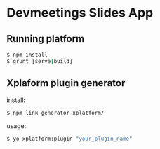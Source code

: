 # Devmeetings Slides App

## Running platform

```sh
$ npm install
$ grunt [serve|build]
```

## Xplaform plugin generator

install:

```sh
$ npm link generator-xplatform/
```

usage:

```sh
$ yo xplatform:plugin "your_plugin_name"
```

